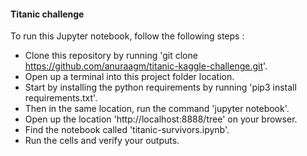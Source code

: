 #### Titanic challenge

To run this Jupyter notebook, follow the following steps :

* Clone this repository by running 'git clone https://github.com/anuraagm/titanic-kaggle-challenge.git'.
* Open up a terminal into this project folder location.
* Start by installing the python requirements by running 'pip3 install requirements.txt'.
* Then in the same location, run the command 'jupyter notebook'.
* Open up the location 'http://localhost:8888/tree' on your browser.
* Find the notebook called 'titanic-survivors.ipynb'.
* Run the cells and verify your outputs.